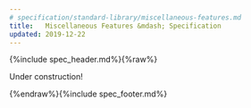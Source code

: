 ```yaml
---
# specification/standard-library/miscellaneous-features.md
title:   Miscellaneous Features &mdash; Specification
updated: 2019-12-22
---
```


{%include spec_header.md%}{%raw%}


Under construction!


{%endraw%}{%include spec_footer.md%}
